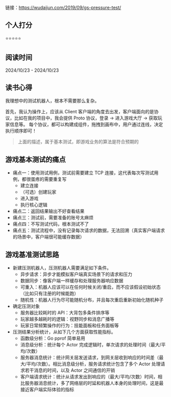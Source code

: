 链接：https://wudaijun.com/2019/09/gs-pressure-test/

## 个人打分
⭐️⭐️⭐️⭐️⭐️

## 阅读时间
2024/10/23 - 2024/10/23

## 读书心得

我理想中的测试机器人，根本不需要那么复杂。

首先，我认为操作上，应该从 Client 客户端的角度去出发，客户端面向的是协议，比如在我的项目中，我会提供 Proto 协议，登录 -> 进入游戏大厅 -> 获取玩家信息等。
每个协议，都可以构建成组件，拖拽到画布中，用户通过连线，决定执行顺序即可！

> 上面的描述，属于基本测试，即游戏业务的算法是符合预期的

## 游戏基本测试的痛点

- 痛点一：使用测试用例，测试前需要建立 TCP 连接，这代表每次写测试用例，都很蛋疼的需要重复写
  - 建立连接
  - （可选）创建玩家
  - 进入游戏
  - 执行核心逻辑
- 痛点二：返回结果输出不好查看结果
- 痛点三：测试前，需要准备的账号太麻烦
- 痛点四：不写测试代码，根本测试不了
- 痛点五：测试流程中，没有记录每次请求的数据，无法回溯（真实客户端请求的场景中，客户端很可能缓存数据）

## 游戏基准测试思路
- 新建压测机器人，压测机器人需要满足如下条件。
  - 异步请求：异步才能模拟客户端真实场景下的请求和压力
  - 数据同步：像客户端一样缓存和处理服务器响应数据
  - 可重入：机器人应该可以在任何时候关闭/重启，而不应该假设初始状态（比如只有注册的时候能跑）
  - 随机性：机器人行为尽可能随机分布，并且每次重启重新初始化随机种子
- 确定压测对象
  - 服务器比较耗时的 API：大背包多条件排序等
  - 玩家越多越耗时的逻辑：视野同步和消息广播等
  - 玩家日常频繁操作的行为：技能面板和任务面板等
- 压测结果分析统计，从如下几个方面获取性能指标。
  - 函数级分析：Go pprof 简单易用
  - 消息级分析：统计每个 Actor 完成逻辑时，单次请求的处理时间（最大/平均/次数）
  - 服务器消息统计：统计网关层发送请求，到网关层收到响应的时间差（最大/平均/次数）。相比消息级分析，服务请求统计包含了多个 Actor 处理请求若干消息的时间，以及 Actor 之间通信的开销
  - 客户端请求统计：统计从请求发出到响应的（最大/平均/次数）时间，相比服务器消息统计，多了网络层的时延和机器人本身的处理时间，这是最接近客户端实际体验的指标
